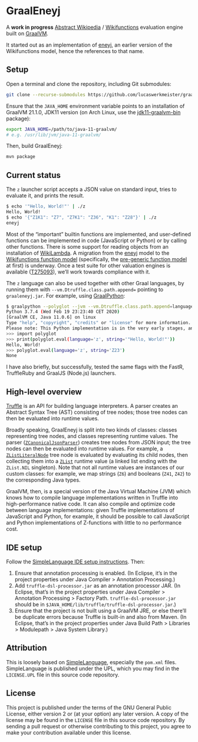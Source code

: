 # GraalEneyj

A **work in progress** [Abstract Wikipedia][] / [Wikifunctions][] evaluation engine built on [GraalVM][].

It started out as an implementation of [eneyj][], an earlier version of the Wikifunctions model, hence the references to that name.

## Setup

Open a terminal and clone the repository, including Git submodules:

```sh
git clone --recurse-submodules https://github.com/lucaswerkmeister/graaleneyj.git
```

Ensure that the `JAVA_HOME` environment variable points to an installation of GraalVM 21.1.0, JDK11 version
(on Arch Linux, use the [jdk11-graalvm-bin][] package):

```sh
export JAVA_HOME=/path/to/java-11-graalvm/
# e.g. /usr/lib/jvm/java-11-graalvm/
```

Then, build GraalEneyj:

```sh
mvn package
```

## Current status

The `z` launcher script accepts a JSON value on standard input,
tries to evaluate it, and prints the result.

```sh
$ echo '"Hello, World!"' | ./z
Hello, World!
$ echo '{"Z1K1": "Z7", "Z7K1": "Z36", "K1": "Z28"}' | ./z
eneyj
```

Most of the “important” builtin functions are implemented,
and user-defined functions can be implemented in code (JavaScript or Python) or by calling other functions.
There is some support for reading objects from an installation of [WikiLambda][].
A migration from the [eneyj][] model to the [Wikifunctions function model][]
(specifically, the [pre-generic function model][] at first) is underway.
Once a test suite for other valuation engines is available ([T275093][]),
we’ll work towards compliance with it.

The `z` language can also be used together with other Graal languages,
by running them with `--vm.Dtruffle.class.path.append=` pointing to `graaleneyj.jar`.
For example, using [GraalPython][]:

```sh
$ graalpython --polyglot --jvm --vm.Dtruffle.class.path.append=language/target/graaleneyj.jar
Python 3.7.4 (Wed Feb 19 23:23:40 CET 2020)
[GraalVM CE, Java 11.0.6] on linux
Type "help", "copyright", "credits" or "license" for more information.
Please note: This Python implementation is in the very early stages, and can run little more than basic benchmarks at this point.
>>> import polyglot
>>> print(polyglot.eval(language='z', string='"Hello, World!"'))
Hello, World!
>>> polyglot.eval(language='z', string='Z23')
None
```

I have also briefly, but successfully, tested the same flags with the FastR, TruffleRuby and GraalJS (Node.js) launchers.

## High-level overview

[Truffle][] is an API for building language interpreters.
A parser creates an Abstract Syntax Tree (AST) consisting of tree nodes;
those tree nodes can then be evaluated into runtime values.

Broadly speaking, GraalEneyj is split into two kinds of classes:
classes representing tree nodes, and classes representing runtime values.
The parser ([`ZCanonicalJsonParser`][]) creates tree nodes from JSON input;
the tree nodes can then be evaluated into runtime values.
For example, a [`ZListLiteralNode`][] tree node is evaluated by evaluating its child nodes,
then collecting them into a [`ZList`][] runtime value
(a linked list ending with the `ZList.NIL` singleton).
Note that not all runtime values are instances of our custom classes:
for example, we map strings (`Z6`) and booleans (`Z41`, `Z42`) to the corresponding Java types.

GraalVM, then, is a special version of the Java Virtual Machine (JVM)
which knows how to compile language implementations written in Truffle into high-performance native code.
It can also compile and optimize code between language implementations:
given Truffle implementations of JavaScript and Python, for example,
it should be possible to call JavaScript and Python implementations of Z-functions
with little to no performance cost.

## IDE setup

Follow the [SimpleLanguage IDE setup instructions][]. Then:

1. Ensure that annotation processing is enabled. (In Eclipse, it’s in the project properties under Java Compiler > Annotation Processing.)
2. Add `truffle-dsl-processor.jar` as an annotation processor JAR. (In Eclipse, that’s in the project properties under Java Compiler > Annotation Processing > Factory Path. `truffle-dsl-processor.jar` should be in `$JAVA_HOME/lib/truffle/truffle-dsl-processor.jar`.)
3. Ensure that the project is not built using a GraalVM JRE, or else there’ll be duplicate errors because Truffle is built-in and also from Maven. (In Eclipse, that’s in the project properties under Java Build Path > Libraries > Modulepath > Java System Library.)

## Attribution

This is loosely based on [SimpleLanguage][], especially the `pom.xml` files.
SimpleLanguage is published under the UPL, which you may find in the `LICENSE.UPL` file in this source code repository.

## License

This project is published under the terms of the GNU General Public License,
either version 2 or (at your option) any later version.
A copy of the license may be found in the `LICENSE` file in this source code repository.
By sending a pull request or otherwise contributing to this project,
you agree to make your contribution available under this license.

[GraalVM]: https://www.graalvm.org/
[Truffle]: https://github.com/oracle/graal/tree/master/truffle#readme
[GraalPython]: https://github.com/graalvm/graalpython#readme
[`ZCanonicalJsonParser`]: language/src/main/java/de/lucaswerkmeister/graaleneyj/parser/ZCanonicalJsonParser.java
[`ZListLiteralNode`]: language/src/main/java/de/lucaswerkmeister/graaleneyj/nodes/ZListLiteralNode.java
[`ZList`]: language/src/main/java/de/lucaswerkmeister/graaleneyj/runtime/ZList.java
[eneyj]: https://github.com/google/abstracttext/tree/master/eneyj#readme
[SimpleLanguage IDE setup instructions]: https://www.graalvm.org/docs/graalvm-as-a-platform/implement-language/#ide-setup
[SimpleLanguage]: https://github.com/graalvm/simplelanguage#readme
[WikiLambda]: https://www.mediawiki.org/wiki/Special:MyLanguage/Extension:WikiLambda
[Wikifunctions function model]: https://meta.wikimedia.org/wiki/Special:MyLanguage/Abstract_Wikipedia/Function_model
[pre-generic function model]: https://meta.wikimedia.org/wiki/Special:MyLanguage/Abstract_Wikipedia/Pre-generic_function_model
[Abstract Wikipedia]: https://meta.wikimedia.org/wiki/Special:MyLanguage/Abstract_Wikipedia
[Wikifunctions]: https://meta.wikimedia.org/wiki/Special:MyLanguage/Wikifunctions
[T275093]: https://phabricator.wikimedia.org/T275093
[jdk11-graalvm-bin]: https://aur.archlinux.org/packages/jdk11-graalvm-bin/
